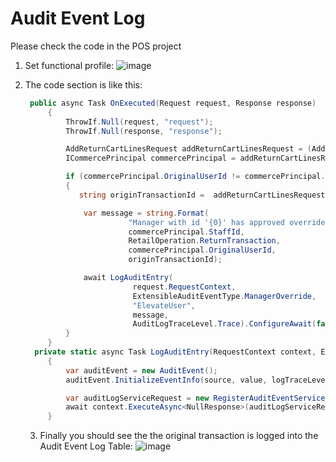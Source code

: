 # Audit Event Log 
Please check the code in the POS project

1.  Set functional profile:
    ![image](https://github.com/zhangguanghuib/NewCommerceSDK/assets/14832260/73c387b3-03d9-4267-91b4-837c796ed5b2)

2. The code section is like this:
   ```csharp
    public async Task OnExecuted(Request request, Response response)
        {
            ThrowIf.Null(request, "request");
            ThrowIf.Null(response, "response");

            AddReturnCartLinesRequest addReturnCartLinesRequest = (AddReturnCartLinesRequest)request;
            ICommercePrincipal commercePrincipal = addReturnCartLinesRequest.RequestContext.GetPrincipal();

            if (commercePrincipal.OriginalUserId != commercePrincipal.UserId)
            {
               string originTransactionId =  addReturnCartLinesRequest.ReturnCartLines.AsPagedResult().ToList().First().ReturnTransactionId;

                var message = string.Format(
                          "Manager with id '{0}' has approved override for operation with id '{1}' for original transaction {3} to the operator with id '{2}'.",
                          commercePrincipal.StaffId,
                          RetailOperation.ReturnTransaction,
                          commercePrincipal.OriginalUserId,
                          originTransactionId);

                await LogAuditEntry(
                           request.RequestContext,
                           ExtensibleAuditEventType.ManagerOverride,
                           "ElevateUser",
                           message,
                           AuditLogTraceLevel.Trace).ConfigureAwait(false);
            }
        }
     private static async Task LogAuditEntry(RequestContext context, ExtensibleAuditEventType eventType, string source, string value, AuditLogTraceLevel logTraceLevel = AuditLogTraceLevel.Trace)
        {
            var auditEvent = new AuditEvent();
            auditEvent.InitializeEventInfo(source, value, logTraceLevel, eventType);

            var auditLogServiceRequest = new RegisterAuditEventServiceRequest(auditEvent);
            await context.ExecuteAsync<NullResponse>(auditLogServiceRequest).ConfigureAwait(false);
        }
   ```

   3.  Finally you should see the the original transaction is logged into the Audit Event Log Table:
      ![image](https://github.com/zhangguanghuib/NewCommerceSDK/assets/14832260/237d5a8e-0ba7-420f-9bc6-5b2101824a4f)


